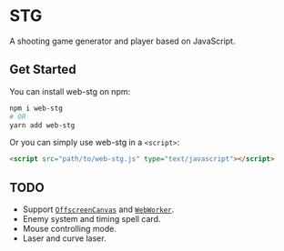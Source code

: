 # STG

A shooting game generator and player based on JavaScript.

## Get Started

You can install web-stg on npm:

```bash
npm i web-stg
# OR
yarn add web-stg
```

Or you can simply use web-stg in a `<script>`:

```html
<script src="path/to/web-stg.js" type="text/javascript"></script>
```

## TODO

- Support [`OffscreenCanvas`](https://developer.mozilla.org/en-US/docs/Web/API/OffscreenCanvas) and [`WebWorker`](https://developer.mozilla.org/en-US/docs/Web/API/Web_Workers_API).
- Enemy system and timing spell card.
- Mouse controlling mode.
- Laser and curve laser.
